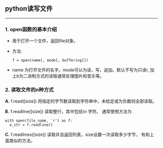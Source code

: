 ## python读写文件

---

### 1. open函数的基本介绍

* 用于打开一个文件，返回file对象。

* 方法: 

  ```
  f = open(name[, mode[, buffering]])
  ```

* name 为打开文件的名字。mode可以为读，写，追加。默认不写为只读r, 加上b为二进制方式的读取通常处理图片和音乐等。

### 2. 读取文件的n种方式

**A.** f.read([size]) 将指定的字节数读取到字符串中，未给定或为负数则全部读取。

**B.** f.readline([size]) 读取整行，其中包括\n 字符。 通常使用方法为

  ```
  with open(file_name, 'r') as f:
    a_str = f.readline()
  ```

**C.** f.readlines([size]) 读取并且返回列表，size设置一次读取多少字节， 有和上面类似的方法。